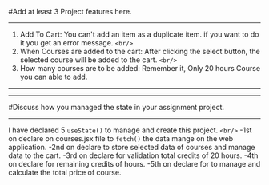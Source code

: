 #Add at least 3 Project features here.
***
1. Add To Cart:
You can't add an item as a duplicate item. if you want to do it you get an error message. `<br/>`
2. When Courses are added to the cart:
After clicking the select button, the selected course will be added to the cart. `<br/>`
3. How many courses are to be added:
Remember it, Only 20 hours Course you can able to add.
---
---
#Discuss how you managed the state in your assignment project.
***
I have declared 5 `useState()` to manage and create this  project. `<br/>`
-1st on declare on courses.jsx file to `fetch()` the data mange on the web application.
-2nd on declare to store selected data of courses and manage data to the cart.
-3rd on declare for validation total credits of 20 hours.
-4th on declare for remaining credits of hours.
-5th on declare for to manage and calculate the total price of course.